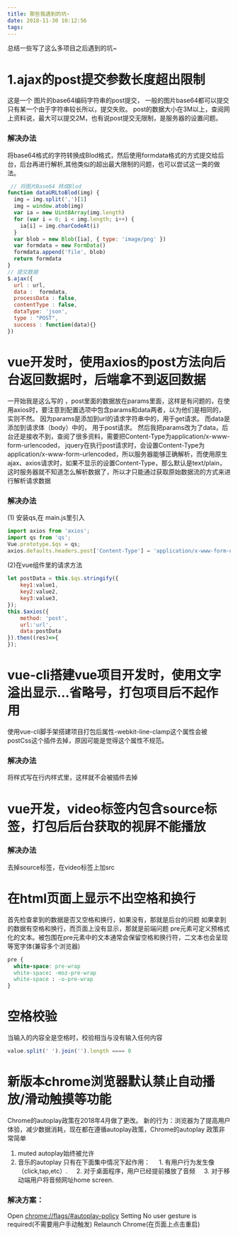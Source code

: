 ```yaml
---
title: 那些我遇到的坑~
date: 2018-11-30 10:12:56
tags:
---
```

总结一些写了这么多项目之后遇到的坑~
<!-- more -->
# 1.ajax的post提交参数长度超出限制
这是一个 图片的base64编码字符串的post提交，
一般的图片base64都可以提交
只有某一个由于字符串较长所以，提交失败。
post的数据大小在3M以上，查阅网上资料说，最大可以提交2M，也有说post提交无限制，是服务器的设置问题。
### 解决办法
将base64格式的字符转换成Blod格式，然后使用formdata格式的方式提交给后台，后台再进行解析,其他类似的超出最大限制的问题，也可以尝试这一类的做法。
```js
 // 将图片Base64 转成Blod
function dataURLtoBlod(img) {
  img = img.split(',')[1]
  img = window.atob(img)
  var ia = new Uint8Array(img.length)
  for (var i = 0; i < img.length; i++) {
    ia[i] = img.charCodeAt(i)
  }
  var blob = new Blob([ia], { type: 'image/png' })
  var formdata = new FormData()
  formdata.append('file', blob)
  return formdata
}
// 提交数据
$.ajax({
  url : url,
  data :  formdata,
  processData : false, 
  contentType : false, 
  dataType: 'json',
  type : "POST",
  success : function(data){}
})
```
# vue开发时，使用axios的post方法向后台返回数据时，后端拿不到返回数据
一开始我是这么写的 ，post里面的数据放在params里面，这样是有问题的，在使用axios时，要注意到配置选项中包含params和data两者，以为他们是相同的，实则不然。 
因为params是添加到url的请求字符串中的，用于get请求。
而data是添加到请求体（body）中的， 用于post请求。
然后我把params改为了data，后台还是接收不到，查阅了很多资料，需要把Content-Type为application/x-www-form-urlencoded，
jquery在执行post请求时，会设置Content-Type为application/x-www-form-urlencoded，所以服务器能够正确解析，而使用原生ajax、axios请求时，如果不显示的设置Content-Type，那么默认是text/plain，这时服务器就不知道怎么解析数据了，所以才只能通过获取原始数据流的方式来进行解析请求数据
### 解决办法
(1) 安装qs,在 main.js里引入
```js
import axios from 'axios';
import qs from 'qs';
Vue.prototype.$qs = qs;
axios.defaults.headers.post['Content-Type'] = 'application/x-www-form-urlencoded';
```
(2)在vue组件里的请求方法
```js
let postData = this.$qs.stringify({
    key1:value1,
    key2:value2,
    key3:value3,
});
this.$axios({
    method: 'post',
    url:'url',
    data:postData
}).then((res)=>{
});
```
# vue-cli搭建vue项目开发时，使用文字溢出显示...省略号，打包项目后不起作用
使用vue-cli脚手架搭建项目打包后属性-webkit-line-clamp这个属性会被postCss这个插件去掉，原因可能是觉得这个属性不规范。
### 解决办法
将样式写在行内样式里，这样就不会被插件去掉
# vue开发，video标签内包含source标签，打包后后台获取的视屏不能播放
### 解决办法
去掉source标签，在video标签上加src
# 在html页面上显示不出空格和换行
首先检查拿到的数据是否又空格和换行，如果没有，那就是后台的问题
如果拿到的数据有空格和换行，而页面上没有显示，那就是前端问题
pre元素可定义预格式化的文本。被包围在pre元素中的文本通常会保留空格和换行符，二文本也会呈现等宽字体(兼容多个浏览器)
```css
pre {
  white-space: pre-wrap
  white-space: -moz-pre-wrap
  white-space : -o-pre-wrap
}
```
# 空格校验
当输入的内容全是空格时，校验相当与没有输入任何内容
```js
value.split(' ').join('').length ==== 0
```
# 新版本chrome浏览器默认禁止自动播放/滑动触摸等功能
Chrome的autoplay政策在2018年4月做了更改。
新的行为：浏览器为了提高用户体验，减少数据消耗，现在都在遵循autoplay政策，Chrome的autoplay 政策非常简单
1. muted autoplay始终被允许
2. 音乐的autoplay 只有在下面集中情况下起作用：
    1. 有用户行为发生像（click,tap,etc）.
    2. 对于桌面程序，用户已经提前播放了音频
    3. 对于移动端用户将音频网址home screen.
### 解决方案：
Open <a href = 'chrome://flags/#autoplay-policy'>chrome://flags/#autoplay-policy</a>
Setting No user gesture is required(不需要用户手动触发)
Relaunch Chrome(在页面上点击重启)